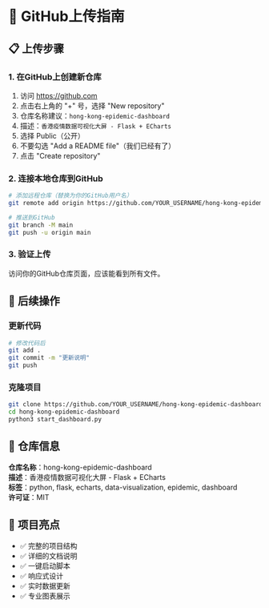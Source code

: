 # 🚀 GitHub上传指南

## 📋 上传步骤

### 1. 在GitHub上创建新仓库
1. 访问 https://github.com
2. 点击右上角的 "+" 号，选择 "New repository"
3. 仓库名称建议：`hong-kong-epidemic-dashboard`
4. 描述：`香港疫情数据可视化大屏 - Flask + ECharts`
5. 选择 Public（公开）
6. 不要勾选 "Add a README file"（我们已经有了）
7. 点击 "Create repository"

### 2. 连接本地仓库到GitHub
```bash
# 添加远程仓库（替换为你的GitHub用户名）
git remote add origin https://github.com/YOUR_USERNAME/hong-kong-epidemic-dashboard.git

# 推送到GitHub
git branch -M main
git push -u origin main
```

### 3. 验证上传
访问你的GitHub仓库页面，应该能看到所有文件。

## 🔧 后续操作

### 更新代码
```bash
# 修改代码后
git add .
git commit -m "更新说明"
git push
```

### 克隆项目
```bash
git clone https://github.com/YOUR_USERNAME/hong-kong-epidemic-dashboard.git
cd hong-kong-epidemic-dashboard
python3 start_dashboard.py
```

## 📝 仓库信息

**仓库名称**：hong-kong-epidemic-dashboard  
**描述**：香港疫情数据可视化大屏 - Flask + ECharts  
**标签**：python, flask, echarts, data-visualization, epidemic, dashboard  
**许可证**：MIT  

## 🌟 项目亮点

- ✅ 完整的项目结构
- ✅ 详细的文档说明
- ✅ 一键启动脚本
- ✅ 响应式设计
- ✅ 实时数据更新
- ✅ 专业图表展示
